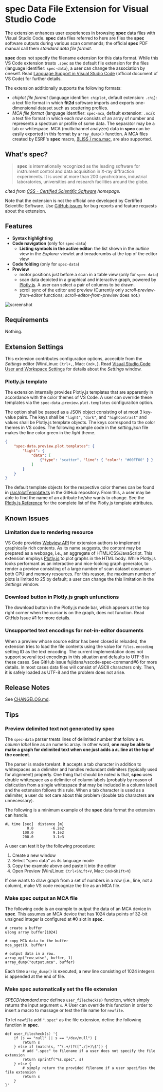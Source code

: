 # __spec__ Data File Extension for Visual Studio Code

The extension enhances user experiences in browsing __spec__ data files with Visual Studio Code.
__spec__ data files referred to here are files the __spec__ software outputs during various scan commands; the official __spec__ PDF manual call them _standard data file format_.

__spec__ does not specify the filename extension for this data format.
While this VS Code extension treats `.spec` as the default file extension for the files (language identifier: `spec-data`), a user can change the association by oneself.
Read [Language Support in Visual Studio Code](https://code.visualstudio.com/docs/languages/overview) (official document of VS Code) for further details.

The extension additionally supports the following formats:

- _chiplot file format_ (language identifier: `chiplot`, default extension: `.chi`): a text file format in which __fit2d__ software imports and exports one-dimensional dataset such as scattering profiles.
- _MCA file format_ (language identifier: `spec-mca`, default extension: `.mca`): a text file format in which each row consists of an array of number and represents a spectrum or profile of some data. The separator may be a tab or whitespace. MCA (multichannel analyzer) data in __spec__ can be easily exported in this format by `array_dump()` function. A MCA files created by ESRF's __spec__ macro, [BLISS / mca.mac](https://www.esrf.fr/blissdb/macros/macdoc.py?macname=mca.mac), are also supported.

## What's __spec__?

> __spec__ is internationally recognized as the leading software for instrument control and data acquisition in X-ray diffraction experiments.
> It is used at more than 200 synchrotrons, industrial laboratories, universities and research facilities around the globe.

_cited from [CSS - Certified Scientific Software](https://www.certif.com) homepage._

Note that the extension is not the official one developed by Certified Scientific Software.
Use [GitHub issues](https://github.com/fujidana/vscode-spec-data/issues) for bug reports and feature requests about the extension.

## Features

- __Syntax highlighting__
- __Code navigation__ (only for `spec-data`)
  - __Listing symbols in the active editor__: the list shown in the _outline_ view in the _Explorer_ viewlet and breadcrumbs at the top of the editor view
- __Code folding__ (only for `spec-data`)
- __Preview__
  - motor positions just before a scan in a table view (only for `spec-data`)
  - scan data depicted in a graphical and interactive graph, powered by [Plotly.js](https://plotly.com/javascript/). A user can select a pair of columns to be drawn.
  - scroll sync of the editor and preview (Currently only _scroll-preview-from-editor_ functions; _scroll-editor-from-preview_ does not.)

![screenshot](resources/screenshot.png)

## Requirements

Nothing.

## Extension Settings

This extension contributes configuration options, accecible from the _Settings_ editor (Win/Linux: `Ctrl+,`, Mac: `Cmd+,`).
Read [Visual Studio Code User and Workspace Settings](https://code.visualstudio.com/docs/getstarted/settings) for details about the _Settings_ window.

### Plotly.js template

The extension internally provides Plotly.js templates that are apparently in accordance with the color themes of VS Code.
A user can override these templates via the `spec-data.preview.plot.templates` configuraiton option.

The option shall be passed as a JSON object consisting of at most 3 key-value pairs.
The keys shall be `"light"`, `"dark"`, and `"highContrast"` and values shall be Plotly.js template objects.
The keys correspond to the color themes in VS codes.
The following example code in the _setting.json_ file makes the line color green in the _light_ theme.

```json
{
    "spec-data.preview.plot.templates": {
        "light": {
            "data": [
                {"type": "scatter", "line": { "color": "#00FF00" } }
            ]
        }
    }
}
```

The default template objects for the respective color themes can be found in [/src/plotTemplate.ts](https://github.com/fujidana/vscode-spec-data/blob/master/src/plotTemplate.ts) in the GitHub repository.
From this, a user may be able to find the name of an attribute he/she wants to change.
See the [Plotly.js Reference](https://plotly.com/javascript/reference/index/) for the complete list of the Plotly.js template attributes.

## Known Issues

### Limitation due to rendering resource

VS Code provides [Webview API](https://code.visualstudio.com/api/extension-guides/webview) for extension authors to implement graphically rich contents.
As its name suggests, the content may be prepared as a webpage, i.e., an aggregate of HTML/CSS/JavaScript.
This extension employs [Plotly.js](https://plotly.com/javascript/) to plot graphs in the HTML body.
While Plotly.js looks performant as an interactive and nice-looking graph generator, to render a preview consisting of a large number of scan dataset cosumues both CPU and memory resources.
For this reason, the maximum number of plots is limited to 25 by default; a user can change the this limitation in the _Settings_ window.

### Download button in Plotly.js graph unfunctions

The download button in the Plotly.js mode bar, which appears at the top right corner when the cursor is on the graph, does not function.
Read GitHub Issue #1 for more details.

### Unsupported text encodings for not-in-editor documents

When a preview whose source editor has been closed is reloaded, the extension tries to load the file contents using the value for `files.encoding` setting ID as the text encoding.
The current implementation does not support several text encodings in this situation and defaults to UTF-8 in these cases.
See GitHub issue fujidana/vscode-spec-command#6 for more details.
In most cases data files will consist of ASCII characters only.
Then, it is safely loaded as UTF-8 and the problem does not arise.

## Release Notes

See [CHANGELOG.md](CHANGELOG.md).

## Tips

### Preview delimited text not generated by __spec__

The `spec-data` parser treats lines of delimited number that follow a `#L` _column label_ line as an numeric array.
In other word, __one may be able to make a graph for delimited text when one just adds a `#L` line at the top of the content__.

The parser is made torelant.
It accepts a tab character in addition to whitespaces as a delimiter and handles redundant delimiters (typically used for alignment) properly.
One thing that should be noted is that, __spec__ uses double whitespace as a delimiter of column labels (probably by reason of disticution from a single whitespace that may be included in a column label) and the extension follows this rule.
When a tab character is used as a delimiter, a user do not care about this problem (double tab characters are unnecessary).

The following is a minimum example of the __spec__ data format the extension can handle.

```
#L time [sec]  distance [m]
          0.0        -6.2e2
        100.0         9.1e2
        200.0         3.1e3
```

A user can test it by the following procedure:

1. Create a new window
2. Select "spec data" as its language mode
3. Copy the example above and paste it into the editor
4. Open Preview (Win/Linux: `Ctrl+Shift+V`, Mac: `Cmd+Shift+V`)

If one wants to draw graph from a set of numbers in a row (i.e., line, not a column), make VS code recognize the file as an MCA file.

### Make __spec__ output an MCA file

The following code is an example to output the data of an MCA device in __spec__.
This assumes an MCA device that has 1024 data points of 32-bit unsigned integer is configured at #0 slot in __spec__.

```
# create a buffer
ulong array buffer[1024]

# copy MCA data to the buffer
mca_sget(0, buffer)

# output data in a row.
array_op("row_wise", buffer, 1)
array_dump("output.mca", buffer)
```

Each time `array_dump()` is executed, a new line consisting of 1024 integers is appended at the end of file.

### Make __spec__ automatically set the file extension

_SPECD/standard.mac_ defines `user_filecheck(s)` funciton, which simply returns the input argument `s`.
A User can override this function in order to insert a macro to massage or test the file name for `newfile`.

To let `newfile` add `".spec"` as the file extension, define the following function in __spec__.

```
def user_filecheck(s) '{
    if (s == "null" || s == "/dev/null") {
        return s
    } else if (match(s, "^(.+/)?([^./]+)\$")) {
        # add ".spec" to filename if a user does not specify the file extension
        return sprintf("%s.spec", s)
    } else {
        # simply return the provided filename if a user specifies the file extension
        return s
    }
}'
```
